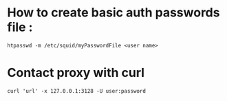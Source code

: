 
# How to create basic auth passwords file :

```
htpasswd -m /etc/squid/myPasswordFile <user name>
```

# Contact proxy with curl

```
curl 'url' -x 127.0.0.1:3128 -U user:password
```



